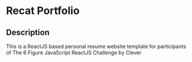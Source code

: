 # Recat Portfolio     

## Description
This is a ReactJS based personal resume website template for participants of The 6 Figure JavaScript ReactJS Challenge by Clever 


